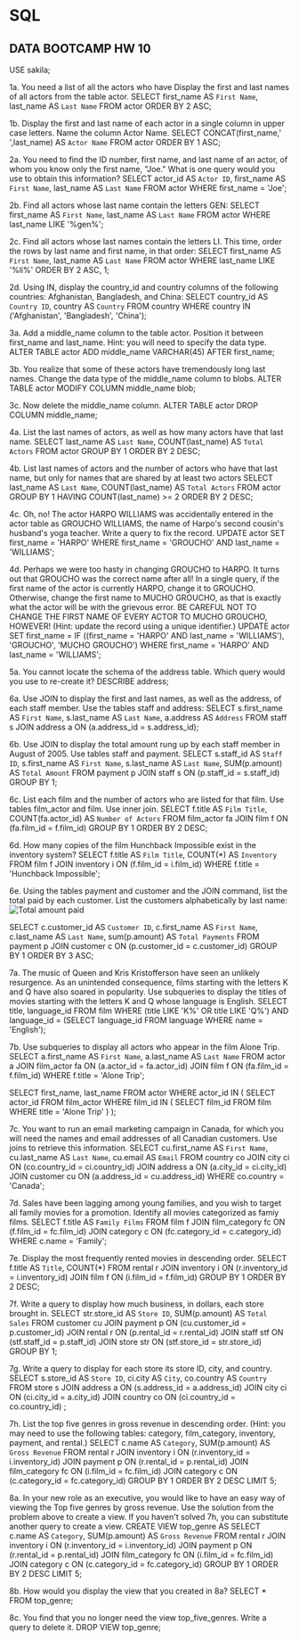 # SQL
DATA BOOTCAMP HW 10
------------------------------------------------------

USE sakila;

1a. You need a list of all the actors who have Display the first and last names of all actors from the table actor.
SELECT first_name AS `First Name`,
       last_name  AS `Last Name`
FROM actor
ORDER BY 2 ASC;

1b. Display the first and last name of each actor in a single column in upper case letters. Name the column Actor Name. 
SELECT CONCAT(first_name,' ',last_name) AS `Actor Name`
FROM actor
ORDER BY 1 ASC;

2a. You need to find the ID number, first name, and last name of an actor, of whom you know only the first name, "Joe." What is one query would you use to obtain this information?
SELECT actor_id    AS `Actor ID`,
       first_name  AS `First Name`,
       last_name   AS `Last Name`
FROM actor
WHERE first_name = 'Joe';

2b. Find all actors whose last name contain the letters GEN:
SELECT first_name AS `First Name`,
       last_name  AS `Last Name`
FROM actor
WHERE last_name LIKE '%gen%';

2c. Find all actors whose last names contain the letters LI. This time, order the rows by last name and first name, in that order:
SELECT first_name  AS `First Name`,
       last_name   AS `Last Name`
FROM actor
WHERE last_name LIKE '%li%'
ORDER BY 2 ASC, 1;

2d. Using IN, display the country_id and country columns of the following countries: Afghanistan, Bangladesh, and China:
SELECT country_id   AS `Country ID`,
       country      AS `Country`
FROM country
WHERE country IN ('Afghanistan', 'Bangladesh', 'China');

3a. Add a middle_name column to the table actor. Position it between first_name and last_name. Hint: you will need to specify the data type.
ALTER TABLE actor
ADD middle_name VARCHAR(45) 
AFTER first_name;

3b. You realize that some of these actors have tremendously long last names. Change the data type of the middle_name column to blobs.
ALTER TABLE actor
MODIFY COLUMN middle_name blob;

3c. Now delete the middle_name column.
ALTER TABLE actor
DROP COLUMN middle_name;

4a. List the last names of actors, as well as how many actors have that last name.
SELECT last_name        AS `Last Name`,
       COUNT(last_name) AS `Total Actors`
FROM actor
GROUP BY 1
ORDER BY 2 DESC;

4b. List last names of actors and the number of actors who have that last name, but only for names that are shared by at least two actors
SELECT last_name        AS `Last Name`,
       COUNT(last_name) AS `Total Actors`
FROM actor
GROUP BY 1
HAVING COUNT(last_name) >= 2
ORDER BY 2 DESC;

4c. Oh, no! The actor HARPO WILLIAMS was accidentally entered in the actor table as GROUCHO WILLIAMS, the name of Harpo's second cousin's husband's yoga teacher. Write a query to fix the record.
UPDATE actor
SET first_name = 'HARPO'
WHERE first_name = 'GROUCHO'
  AND last_name = 'WILLIAMS';
  
4d. Perhaps we were too hasty in changing GROUCHO to HARPO. It turns out that GROUCHO was the correct name after all! In a single query, if the first name of the actor is currently HARPO, change it to GROUCHO. Otherwise, change the first name to MUCHO GROUCHO, as that is exactly what the actor will be with the grievous error. BE CAREFUL NOT TO CHANGE THE FIRST NAME OF EVERY ACTOR TO MUCHO GROUCHO, HOWEVER! (Hint: update the record using a unique identifier.)
UPDATE actor
SET first_name = IF ((first_name = 'HARPO' AND last_name = 'WILLIAMS'), 'GROUCHO', 'MUCHO GROUCHO')
WHERE first_name = 'HARPO'
  AND last_name = 'WILLIAMS';

5a. You cannot locate the schema of the address table. Which query would you use to re-create it?
DESCRIBE address;

6a. Use JOIN to display the first and last names, as well as the address, of each staff member. Use the tables staff and address:
SELECT s.first_name   AS `First Name`,
       s.last_name    AS `Last Name`,
       a.address      AS `Address`
FROM staff   s
JOIN address a ON (a.address_id = s.address_id);

6b. Use JOIN to display the total amount rung up by each staff member in August of 2005. Use tables staff and payment. 
SELECT s.staff_id    AS `Staff ID`,
       s.first_name  AS `First Name`,
       s.last_name   AS `Last Name`,
       SUM(p.amount) AS `Total Amount` 
FROM payment  p
JOIN staff    s ON (p.staff_id = s.staff_id)
GROUP BY 1;

6c. List each film and the number of actors who are listed for that film. Use tables film_actor and film. Use inner join.
SELECT f.title              AS `Film Title`,
       COUNT(fa.actor_id)   AS `Number of Actors`
FROM film_actor  fa
JOIN film         f ON (fa.film_id = f.film_id)
GROUP BY 1
ORDER BY 2 DESC;

6d. How many copies of the film Hunchback Impossible exist in the inventory system?
SELECT f.title   AS `Film Title`,
       COUNT(*)  AS `Inventory`
FROM film      f
JOIN inventory i ON (f.film_id = i.film_id)
WHERE f.title = 'Hunchback Impossible';

6e. Using the tables payment and customer and the JOIN command, list the total paid by each customer. List the customers alphabetically by last name:
    ![Total amount paid](Images/total_payment.png)

SELECT c.customer_id        AS `Customer ID`,
       c.first_name         AS `First Name`,
       c.last_name          AS `Last Name`,
       sum(p.amount)        AS `Total Payments`
FROM payment  p
JOIN customer c ON (p.customer_id = c.customer_id)
GROUP BY 1
ORDER BY 3 ASC;

7a. The music of Queen and Kris Kristofferson have seen an unlikely resurgence. As an unintended consequence, films starting with the letters K and Q have also soared in popularity. Use subqueries to display the titles of movies starting with the letters K and Q whose language is English. 
SELECT title, language_id
FROM film
WHERE (title LIKE 'K%'
   OR title LIKE 'Q%')
  AND language_id = (SELECT language_id
            FROM language
            WHERE name = 'English');

7b. Use subqueries to display all actors who appear in the film Alone Trip.
SELECT a.first_name  AS `First Name`,
       a.last_name   AS `Last Name`
FROM actor       a
JOIN film_actor fa ON (a.actor_id = fa.actor_id)
JOIN film        f ON (fa.film_id = f.film_id)
WHERE f.title = 'Alone Trip';

SELECT first_name, last_name
FROM actor
WHERE actor_id IN
(
  SELECT actor_id
  FROM film_actor
  WHERE film_id IN
  (
   SELECT film_id
   FROM film
   WHERE title = 'Alone Trip'
  )
);


7c. You want to run an email marketing campaign in Canada, for which you will need the names and email addresses of all Canadian customers. Use joins to retrieve this information.
SELECT cu.first_name    AS `First Name`,
       cu.last_name     AS `Last Name`,
       cu.email         AS `Email`
FROM country  co
JOIN city     ci ON (co.country_id = ci.country_id)
JOIN address   a ON (a.city_id = ci.city_id)
JOIN customer cu ON (a.address_id = cu.address_id)
WHERE co.country = 'Canada';

7d. Sales have been lagging among young families, and you wish to target all family movies for a promotion. Identify all movies categorized as famiy films.
SELECT f.title AS `Family Films`
FROM film           f
JOIN film_category fc ON (f.film_id = fc.film_id)
JOIN category       c ON (fc.category_id = c.category_id)
WHERE c.name = 'Family';

7e. Display the most frequently rented movies in descending order.
SELECT f.title AS `Title`,
       COUNT(*)
FROM rental    r
JOIN inventory i ON (r.inventory_id = i.inventory_id)
JOIN film      f ON (i.film_id = f.film_id)
GROUP BY 1
ORDER BY 2 DESC;

7f. Write a query to display how much business, in dollars, each store brought in.
SELECT str.store_id   AS `Store ID`,
       SUM(p.amount)  AS `Total Sales`
FROM customer cu
JOIN payment   p ON (cu.customer_id = p.customer_id)
JOIN rental    r ON (p.rental_id = r.rental_id)
JOIN staff   stf ON (stf.staff_id = p.staff_id)
JOIN store   str ON (stf.store_id = str.store_id)
GROUP BY 1;

7g. Write a query to display for each store its store ID, city, and country.
SELECT s.store_id AS `Store ID`,
       ci.city    AS `City`,
       co.country AS `Country`
FROM store    s 
JOIN address  a ON (s.address_id = a.address_id)
JOIN city    ci ON (ci.city_id = a.city_id)
JOIN country co ON (ci.country_id = co.country_id)
;

7h. List the top five genres in gross revenue in descending order. (Hint: you may need to use the following tables: category, film_category, inventory, payment, and rental.)
SELECT c.name         AS `Category`,
       SUM(p.amount)  AS `Gross Revenue`
FROM rental         r
JOIN inventory      i ON (r.inventory_id = i.inventory_id)
JOIN payment        p ON (r.rental_id = p.rental_id)
JOIN film_category fc ON (i.film_id = fc.film_id)
JOIN category       c ON (c.category_id = fc.category_id)
GROUP BY 1
ORDER BY 2 DESC
LIMIT 5;

8a. In your new role as an executive, you would like to have an easy way of viewing the Top five genres by gross revenue. Use the solution from the problem above to create a view. If you haven't solved 7h, you can substitute another query to create a view.
CREATE VIEW top_genre AS
SELECT c.name         AS `Category`,
       SUM(p.amount)  AS `Gross Revenue`
FROM rental         r
JOIN inventory      i ON (r.inventory_id = i.inventory_id)
JOIN payment        p ON (r.rental_id = p.rental_id)
JOIN film_category fc ON (i.film_id = fc.film_id)
JOIN category       c ON (c.category_id = fc.category_id)
GROUP BY 1
ORDER BY 2 DESC
LIMIT 5;

8b. How would you display the view that you created in 8a?
SELECT *
FROM top_genre;

8c. You find that you no longer need the view top_five_genres. Write a query to delete it.
DROP VIEW top_genre;